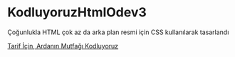 # KodluyoruzHtmlOdev3
<p> Çoğunlukla HTML çok az da arka plan resmi için CSS kullanılarak tasarlandı</p>
<a href="https://www.ardaninmutfagi.com/">Tarif İçin, Ardanın Mutfağı </a>
<a href="https://kodluyoruz.org/">Kodluyoruz </a>
